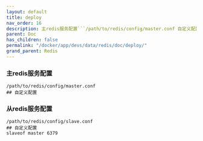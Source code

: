 ```yaml
---
layout: default
title: deploy
nav_order: 16
description: 主redis服务配置```/path/to/redis/config/master.conf 自定义配置```
parent: Doc
has_children: false
permalink: "/docker/app/devs/data/redis/doc/deploy/"
grand_parent: Redis
---
```


### 主redis服务配置
```
/path/to/redis/config/master.conf
## 自定义配置
```

### 从redis服务配置
```
/path/to/redis/config/slave.conf
## 自定义配置
slaveof master 6379
```
